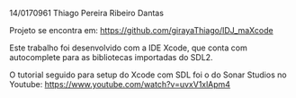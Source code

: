 14/0170961
Thiago Pereira Ribeiro Dantas

Projeto se encontra em:
https://github.com/girayaThiago/IDJ_maXcode


Este trabalho foi desenvolvido com a IDE Xcode, que conta com autocomplete para as bibliotecas importadas do SDL2.

O tutorial seguido para setup do Xcode com SDL foi o do Sonar Studios no Youtube: https://www.youtube.com/watch?v=uvxV1xlApm4

